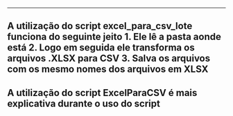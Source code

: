 --------------------------------------------------------------------
A utilização do script excel_para_csv_lote funciona do seguinte jeito
    1.  Ele lê a pasta aonde está
    2.  Logo em seguida ele transforma os arquivos .XLSX para CSV 
    3.  Salva os arquivos com os mesmo nomes dos arquivos em XLSX
--------------------------------------------------------------------
A utilização do script ExcelParaCSV é mais explicativa durante o uso do script
--------------------------------------------------------------------
